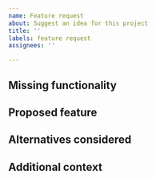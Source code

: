 ```yaml
---
name: Feature request
about: Suggest an idea for this project
title: ''
labels: feature request
assignees: ''

---
```


## Missing functionality

## Proposed feature

## Alternatives considered

## Additional context

